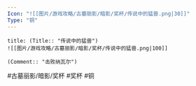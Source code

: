 ```yaml
---
Icon: "![[图片/游戏攻略/古墓丽影/暗影/奖杯/传说中的猛兽.png|30]]"
Type: "铜"
---
```

```ad-common-bronze-trophy
title: (Title:: "传说中的猛兽")
![[图片/游戏攻略/古墓丽影/暗影/奖杯/传说中的猛兽.png|100]]

(Comment:: "击败纳瓦尔")
```

#古墓丽影/暗影/奖杯 #奖杯 #铜
